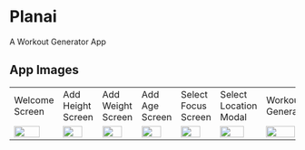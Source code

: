 # Planai

A Workout Generator App

## App Images

<table>
  <tr>
    <td>Welcome Screen</td>
    <td>Add Height Screen</td>
     <td>Add Weight Screen</td>
     <td>Add Age Screen</td>
     <td>Select Focus Screen</td>
     <td>Select Location Modal</td>
     <td>Workout Generated</td>
  
  </tr>
    <td><img src="https://github.com/RyanHolanda/Planai/assets/86686024/dc6bc361-988c-4c87-bb87-8a2c97eb45b3" width="80%"></td>
    <td><img src="https://github.com/RyanHolanda/Planai/assets/86686024/d8c74831-099f-44d1-be56-4ac45bff7400" width="80%"></td>
    <td><img src="https://github.com/RyanHolanda/Planai/assets/86686024/76209c45-dd29-4c73-b78d-71cab6d5ba1e" width="80%"></td>
    <td><img src="https://github.com/RyanHolanda/Planai/assets/86686024/fd93fb0e-864f-455e-951a-1514029e6f7d" width="80%"></td>
    <td><img src="https://github.com/RyanHolanda/Planai/assets/86686024/84afb13f-e85b-4409-a1ad-ffcabcf0d451" width="80%"></td>
    <td><img src="https://github.com/RyanHolanda/Planai/assets/86686024/e541cb49-53dd-4a0e-a7e0-63b0fc880602" width="80%"></td>
    <td><img src="https://github.com/RyanHolanda/Planai/assets/86686024/3d4cc117-e074-4598-b856-39a0e4ba4c3a" width="80%"></td>
    <td><img src="https://github.com/RyanHolanda/Planai/assets/86686024/b45f4b95-f329-4fb7-9221-032515133f02" width="80%"></td>
    
  </tr>
 </table>

